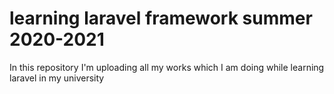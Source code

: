 # learning laravel framework summer 2020-2021
 In this repository I'm uploading all my works which I am doing while learning laravel in my university
